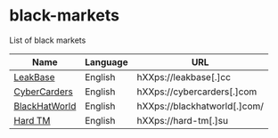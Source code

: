 # black-markets
List of black markets

| Name  | Language | URL |
| ------------- | ------------- | ------------- |
| [LeakBase](https://leakbase.cc/) | English  | hXXps://leakbase[.]cc  |
| [CyberCarders](https://cybercarders.com/)  | English  | hXXps://cybercarders[.]com  |
| [BlackHatWorld](https://www.blackhatworld.com/) | English  | hXXps://blackhatworld[.]com/  |
| [Hard TM](https://hard-tm.su/) | English  | hXXps://hard-tm[.]su  |
